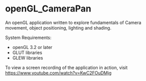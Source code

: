 openGL_CameraPan
================

An openGL application written to explore fundamentals of Camera movement, object positioning, lighting and shading.

System Requirements: 
- openGL 3.2 or later
- GLUT libraries 
- GLEW libraries 
    

To view a screen recording of the application in action, visit https://www.youtube.com/watch?v=KwC2FOuDMjg
